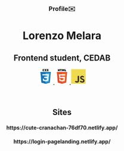 <h3 align="center">Profile✉️</h3>
<h1 align="center">Lorenzo Melara</h1>
<h2 align="center">Frontend student, CEDAB</h2>
<p align="left">
<p align="center"> <a href="https://www.w3schools.com/css/" target="_blank" rel="noreferrer"> <img src="https://raw.githubusercontent.com/devicons/devicon/master/icons/css3/css3-original-wordmark.svg" alt="css3" width="40" height="40"/> </a> <a href="https://www.w3.org/html/" target="_blank" rel="noreferrer"> <img src="https://raw.githubusercontent.com/devicons/devicon/master/icons/html5/html5-original-wordmark.svg" alt="html5" width="40" height="40"/> </a> <a href="https://developer.mozilla.org/en-US/docs/Web/JavaScript" target="_blank" rel="noreferrer"> <img src="https://raw.githubusercontent.com/devicons/devicon/master/icons/javascript/javascript-original.svg" alt="javascript" width="40" height="40"/> </a> </p>


<br>
<h2 align="center">Sites</h2>
<h4 align="center">https://cute-cranachan-76df70.netlify.app/</h4>
<h4 align="center">https://login-pagelanding.netlify.app/</h4>
